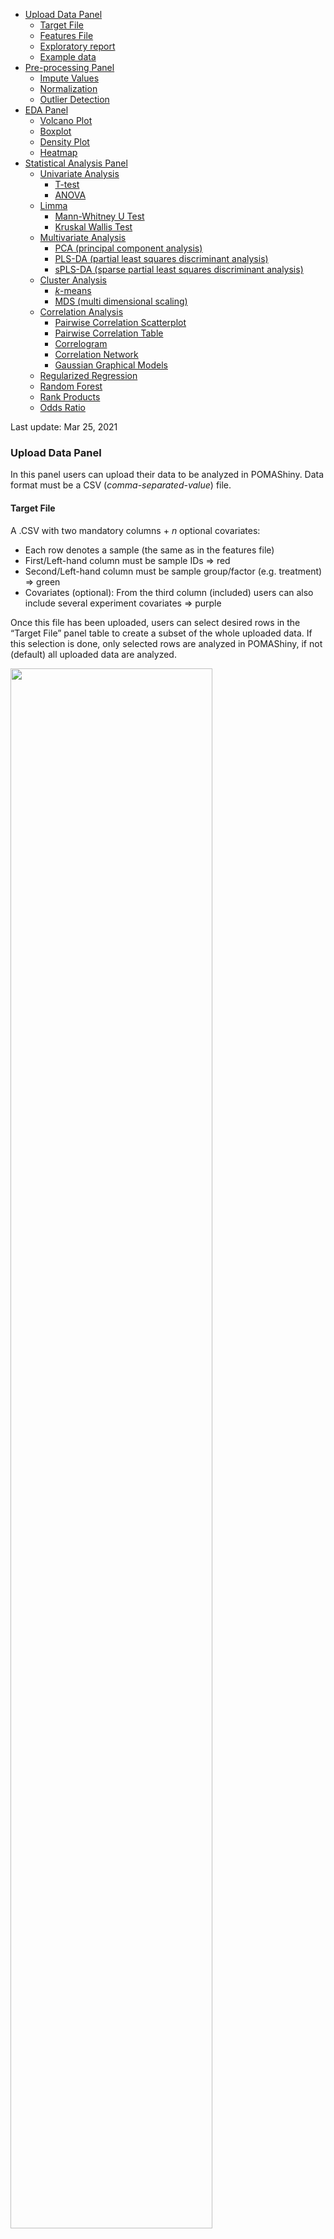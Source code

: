 -   [Upload Data Panel](#upload-data-panel)
    -   [Target File](#target-file)
    -   [Features File](#features-file)
    -   [Exploratory report](#exploratory-report)
    -   [Example data](#example-data)
-   [Pre-processing Panel](#pre-processing-panel)
    -   [Impute Values](#impute-values)
    -   [Normalization](#normalization)
    -   [Outlier Detection](#outlier-detection)
-   [EDA Panel](#eda-panel)
    -   [Volcano Plot](#volcano-plot)
    -   [Boxplot](#boxplot)
    -   [Density Plot](#density-plot)
    -   [Heatmap](#heatmap)
-   [Statistical Analysis Panel](#statistical-analysis-panel)
    -   [Univariate Analysis](#univariate-analysis)
        -   [T-test](#t-test)
        -   [ANOVA](#anova)
    -   [Limma](#limma)
        -   [Mann-Whitney U Test](#mann-whitney-u-test)
        -   [Kruskal Wallis Test](#kruskal-wallis-test)
    -   [Multivariate Analysis](#multivariate-analysis)
        -   [PCA (principal component
            analysis)](#pca-principal-component-analysis)
        -   [PLS-DA (partial least squares discriminant
            analysis)](#pls-da-partial-least-squares-discriminant-analysis)
        -   [sPLS-DA (sparse partial least squares discriminant
            analysis)](#spls-da-sparse-partial-least-squares-discriminant-analysis)
    -   [Cluster Analysis](#cluster-analysis)
        -   [*k*-means](#k-means)
        -   [MDS (multi dimensional
            scaling)](#mds-multi-dimensional-scaling)
    -   [Correlation Analysis](#correlation-analysis)
        -   [Pairwise Correlation
            Scatterplot](#pairwise-correlation-scatterplot)
        -   [Pairwise Correlation Table](#pairwise-correlation-table)
        -   [Correlogram](#correlogram)
        -   [Correlation Network](#correlation-network)
        -   [Gaussian Graphical Models](#gaussian-graphical-models)
    -   [Regularized Regression](#regularized-regression)
    -   [Random Forest](#random-forest)
    -   [Rank Products](#rank-products)
    -   [Odds Ratio](#odds-ratio)

Last update: Mar 25, 2021

### Upload Data Panel

In this panel users can upload their data to be analyzed in POMAShiny.
Data format must be a CSV (*comma-separated-value*) file.

#### Target File

A .CSV with two mandatory columns + *n* optional covariates:

-   Each row denotes a sample (the same as in the features file)
-   First/Left-hand column must be sample IDs =\> red
-   Second/Left-hand column must be sample group/factor (e.g. treatment)
    =\> green
-   Covariates (optional): From the third column (included) users can
    also include several experiment covariates =\> purple

Once this file has been uploaded, users can select desired rows in the
“Target File” panel table to create a subset of the whole uploaded data.
If this selection is done, only selected rows are analyzed in POMAShiny,
if not (default) all uploaded data are analyzed.

<img src="pix/target.png" width="80%"/>

#### Features File

A .CSV with *m* columns:

-   Each row denotes a sample and each column denotes a feature
-   First row must contain the feature names

<img src="pix/features.png" width="80%"/>

#### Exploratory report

After uploading the data **and clicking the “Submit” button**, POMAShiny
allows users to generate an exploratory data analysis PDF report
automatically by clicking the green button with the label “Exploratory
report” in the top of the central panel. See a PDF report example
[here](https://pcastellanoescuder.github.io/POMA/articles/POMA-eda.html).

#### Example data

POMAShiny includes two example datasets that are both freely available
at
<a href="https://www.metabolomicsworkbench.org" class="uri">https://www.metabolomicsworkbench.org</a>.
The first example dataset consists of a targeted metabolomics
three-group study and the second example dataset consists of a targeted
metabolomics two-group study. These two datasets allow users to explore
all available functionalities in POMAShiny. Both dataset documentations
are available at
<a href="https://github.com/pcastellanoescuder/POMA" class="uri">https://github.com/pcastellanoescuder/POMA</a>.

**NOTE:** Once target and features files are uploaded and the desired
rows are selected in the target file (if necessary), users must have to
click the “Submit” button to continue with the analysis.

**Equivalent functions in POMA:** `POMA::PomaMSnSetClass()` (format
data) and `POMA::PomaEDA()` (automatic PDF report).

### Pre-processing Panel

#### Impute Values

Usually, mass spectrometry faces with a high number of missing values,
most of them due to low signal intensity of peaks. Missing value
imputation process in POMAShiny is divided in three sequential steps:

1.  Distinguish between zeros and missing values. In case of the data
    have values of these two types users can distinguish or not between
    them. This option may be useful in experiments combining endogenous
    and exogenous features, as in this case the exogenous ones could be
    a real zero (absence) and the endogenous ones are unlikely to be
    real zeros.

2.  Remove all features of the data that have more of a specific
    percentage (defined by user) of missing values in ALL study groups.
    By default this percentage is 20%.

3.  Imputation. POMAShiny offers six different methods to impute missing
    values:

-   replace missing values by zero
-   replace missing values by half of the minimum positive value in the
    original data (in each column)
-   replace missing values by the median of the column (feature)
-   replace missing values by the mean of the column (feature)
-   replace missing values by the minimum value in the column (feature)
-   replace missing values using KNN algorithm (default)

<a href="https://onlinelibrary.wiley.com/doi/full/10.1002/elps.201500352"><i>Armitage,
E. G., Godzien, J., Alonso‐Herranz, V., López‐Gonzálvez, Á., & Barbas,
C. (2015). Missing value imputation strategies for metabolomics data.
Electrophoresis, 36(24), 3050-3060.</i></a>

**Equivalent function in POMA:** `POMA::PomaImpute()`.

#### Normalization

It’s known that some factors can introduce variability in MS data. Even
if the data have been generated under identical experimental conditions,
this introduced variability can have a critical influence on the final
statistical results, making normalization a key step in the workflow.

POMAShiny offers six different methods to normalize data:

-   Autoscaling
-   Level scaling
-   Log scaling
-   Log transformation
-   Vast scaling
-   Log pareto scaling (default)

<a href="https://bmcgenomics.biomedcentral.com/articles/10.1186/1471-2164-7-142"><i>van
den Berg, R. A., Hoefsloot, H. C., Westerhuis, J. A., Smilde, A. K., &
van der Werf, M. J. (2006). Centering, scaling, and transformations:
improving the biological information content of metabolomics data. BMC
genomics, 7(1), 142.</i></a>

Users can evaluate the normalization effects in the interactive boxplots
located in the “Normalized Data” tab.

<img src="pix/normalization.png" width="80%"/>

**Equivalent functions in POMA:** `POMA::PomaNorm()` (normalization) and
`POMA::PomaBoxplots(group = "samples")` (boxplots).

#### Outlier Detection

POMAShiny allows the analysis of outliers by different plots and tables
as well as the possibility to remove statistical outliers from the
analysis (default) using different modulable parameters.

The method implemented in POMAShiny is based on the euclidean distances
(default but modulable) among observations and their distances to each
group centroid in a two-dimensional space. Once this is computed, the
classical univariate outlier detection formula \_Q3 + 1.5\*IQR\_
(coefficient is modulable by the user) is used to detect multivariate
group-dependant outliers using computed distance to each group centroid.

Select the method (distance), type and coefficient (the higher this
value, the less sensitive the method is to outliers) to adapt the
outlier detection method to your data. By switching the button “Show
labels” all plots display automatically the sample IDs in the outlier
detection plots.

-   Distances Polygon Plot: Group centroids and sample coordinates in a
    two-dimensionality space
-   Distances Boxplot: Boxplots of all computed distances to group
    centroid by group

<img src="pix/outliers.png" width="80%"/>

**NOTE:** If the “Remove outliers” button is turned on (default), all
detected outliers are excluded from the analysis automatically.

**Equivalent functions in POMA:** `POMA::PomaOutliers(do = "analyze")`
(analyze outliers) and `POMA::PomaOutliers(do = "clean")` (remove
outliers).

### EDA Panel

POMAShiny offers several interactive and highly modulable plots designed
to facilitate the exploratory data analysis (EDA) process, giving a wide
range of visualization options.

#### Volcano Plot

In this tab, users can explore their data in an interactive volcano
plot. This plot is based on the results of a standard T-test which users
can define if data are paired or not and if the study group variances
are equal or not. This option is only available for two-group studies.

POMAShiny interactive volcano plot gives users information about T-test
significance and fold changes. log2 fold changes between groups are
represented in the horizontal axis while -log10 T-test p-values are
represented in the vertical axis.

Users can select if raw p-values or adjusted (FDR) p-values are
displayed. Other parameters as p-value threshold, log2 fold change
threshold or x-axis range are available in the parameters menu.

<img src="pix/volcano.png" width="80%"/>

**Equivalent function in POMA:** `POMA::PomaVolcano()`.

#### Boxplot

This tab provides a highly interactive boxplot of all data features
groupped by their different study groups. Different visualization
parameters are available in this tab:

-   Features to plot: By default this box is empty because all features
    are plotted. However, by selecting some specific features in this
    box, only these features are plotted  
-   Show points: By turning on this button, points corresponding to each
    sample are shown in each feature boxplots. If your data contain many
    features, this option can slow down the interactive visualization  
-   Split boxes: By default, boxplots of each feature are divided into
    the study groups. However, these boxplots can be overlapped by
    switching off this option

<img src="pix/boxplot.png" width="80%"/>

**Equivalent functions in POMA:**
`POMA::PomaBoxplots(group = "features")` (all features) and
`POMA::PomaBoxplots(group = "features", feature_name = c("XXX", "YYY", "ZZZ"))`
(only features XXX, YYY and ZZZ).

#### Density Plot

POMAShiny provides an interactive density plot to explore all study
group distributions (default). However, by turning off the “Plot groups”
button, POMAShiny plots the feature distributions indicated by user
instead study group distributions.

<img src="pix/density.png" width="80%"/>

**Equivalent functions in POMA:** `POMA::PomaDensity()` (study groups)
and
`POMA::PomaDensity(group = "features", feature_name = c("XXX", "YYY", "ZZZ"))`
(only features XXX, YYY and ZZZ).

#### Heatmap

In this panel POMAShiny offers a classical heatmap as well as a
hierarchical clustering with a color stripe that corresponds to each
sample group label. Users can display or not sample IDs (not recommended
if *n* is too large) and feature names (not recommended for too many
features).

<img src="pix/heatmap.png" width="80%"/>

**Equivalent function in POMA:** `POMA::PomaHeatmap()`.

### Statistical Analysis Panel

#### Univariate Analysis

Univariate analysis is the simplest form of data analysis where the data
being analyzed contains only one variable. Since it’s a single variable
it doesn’t deal with causes or relationships.

##### T-test

T-test is a parametric statistical hypothesis test in which the test
statistic follows a Student’s t-distribution under the null hypothesis.
This analysis is used when you are comparing two groups. This test
assumes the normal distribution of features. T-test results can be
visualized in the volcano plot provided at EDA panel.

-   Equal Variance (or pooled) T-test: The equal variance T-test is used
    when the variance of the two tested groups is similar.  

-   Unequal Variance T-test: The unequal variance T-test is used when
    the variance of the two tested groups is different (default). This
    test is also called Welch’s T-test.

-   Paired T Test: The paired T-test is performed when samples consist
    of matched pairs of similar units or when there are cases of
    repeated measures. This method can also applies on cases where the
    samples are related in some manner or have matching characteristics
    (default is that groups are not paired).

**Equivalent function in POMA:** `POMA::Univariate(method = "ttest")`.

##### ANOVA

The analysis of variance (ANOVA) tests the hypothesis that the averages
of two or more groups are the same. The ANOVA evaluates the importance
of one or more factors when comparing the means of the response variable
in the different levels of the factors. The null hypothesis states that
all the means of the groups are the same while the alternative
hypothesis states that at least one is different. ANOVA is a parametric
method that assumes the normal distribution of features.

If one or more covariates have been included in the target file, an
analysis of covariance (ANCOVA) is performed automatically and the
results are available at the “ANCOVA Results” tab. The ANCOVA is a
general linear model which mix ANOVA and regression. ANCOVA evaluates
whether the means of the groups are equal while statistically
controlling the effects of other continuous variables that are not of
primary interest (as group or treatment), known as covariates.

**Equivalent functions in POMA:** `POMA::Univariate(method = "anova")`
(ANOVA) and `POMA::Univariate(method = "anova", covariates = TRUE)`
(ANCOVA).

#### Limma

Limma (Linear Models for Microarray Data) was created for the
statistical analysis of gene expression experiments as microarrays.
However, over the last years this method has been user in many other
omics such as metabolomics or proteomics.

Limma performs a single-sample T-test using an empirical Bayes method to
borrow information between all features. This method *“leverages the
highly parallel nature of features to borrow strength between the
feature-wise models, allowing for different levels of variability
between features and between samples, and making statistical conclusions
more reliable when the number of samples is small”*. See
<a href="https://academic.oup.com/nar/article/43/7/e47/2414268"><i>Ritchie,
M. E., Phipson, B., Wu, D., Hu, Y., Law, C. W., Shi, W., & Smyth, G. K.
(2015). limma powers differential expression analyses for RNA-sequencing
and microarray studies. Nucleic acids research, 43(7), e47-e47.</i></a>.

POMAShiny allows users to compute limma models and the possibility to
adjust these models by different covariates (if they have been included
in the target file). The POMAShiny limma results are displayed in an
interactive volcano plot at Limma’s “Volcano Plot” tab.

<img src="pix/limma.png" width="80%"/>

**Equivalent functions in POMA:** `POMA::PomaLimma()` (without
covariates) and `POMA::PomaLimma(covariates = TRUE)` (with covariates).

##### Mann-Whitney U Test

Mann-Whitney U test is the non-parametric alternative test to the
independent sample T-test. It’s a non-parametric test that is used to
compare two group means that come from the same population, and used to
test whether two sample means are equal or not. Usually, the
Mann-Whitney U test is used when the assumptions of the T-test are not
met. When the study groups are paired, this test becomes a Wilcoxon
signed-rank test.

**Equivalent function in POMA:** `POMA::Univariate(method = "mann")`.

##### Kruskal Wallis Test

Kruskal-Wallis test is a non-parametric alternative to ANOVA. It is an
extension of the Mann-Whitney U test for 3 or more groups.
Kruskal-Wallis test does not assume normality in the data, as opposed to
the traditional ANOVA.

**Equivalent function in POMA:** `POMA::Univariate(method = "kruskal")`.

#### Multivariate Analysis

Unlike univariate methods, multivariate methods are focused in the study
of more than one feature at a time. These type of approaches have been
widely used because their informativeness. Since being more complex than
conventional univariate statistics, these methods can provide
information about the structure of the data and different internal
relationships that would not be observed with univariate statistics.
However, the interpretation of these type of analysis can be more
complex.

##### PCA (principal component analysis)

PCA is one of the most used methods for data dimension reduction.
POMAShiny allows users to compute a PCA controlling different
parameters:

-   Number of components: This number indicates the number of components
    that are calculated
-   Scale and Center: By default these parameters are disabled. If the
    data have been normalized
-   Show ellipses: By turning on this button, the ellipses computed
    assuming a multivariate normal distribution are drawn in a score
    plot and biplot

<img src="pix/pca.png" width="80%"/>

**Equivalent function in POMA:**
`POMA::PomaMultivariate(method = "pca")`.

##### PLS-DA (partial least squares discriminant analysis)

PLS-DA is a supervised method that uses the multiple linear regression
method to find the direction of maximum covariance between the data and
the sample group. POMAShiny allows users to compute a PLS-DA controlling
different parameters:

-   Number of components: This number indicates the number of components
    that are calculated
-   VIP cutoff: This value indicates the variable importance in the
    projection (VIP) cutoff. Features shown in the VIP plot tab are
    based on this value. Only features with a VIP higher than this value
    are shown in the plot. This is a reactive option, it means that
    users doesn’t have to recalculate a PLS-DA to change this value, it
    can be changed and the VIP plot are updated automatically without
    doing anything more
-   Show ellipses: By turning on this button (default), the ellipses
    computed assuming a multivariate normal distribution are drawn in a
    score plot
-   Validation type: Internal validation to use, options are “Mfold”
    (default) or “Leave One Out”
-   Number of folds: Number of folds for Mfold validation method
    (default is 5). If the validation method is loo, this value will
    become to 1
-   Number of iterations for validation process: Number of iterations
    for the validation method selected

<img src="pix/plsda.png" width="80%"/>

**Equivalent function in POMA:**
`POMA::PomaMultivariate(method = "plsda")`.

##### sPLS-DA (sparse partial least squares discriminant analysis)

Often, sPLS-DA method is used to classify samples (supervised analysis)
and to select features. POMAShiny allows users to compute a sPLS-DA
controlling different parameters:

-   Number of components: This number indicates the number of components
    that are calculated
-   Number of features: The number of features to keep in the model
-   Show ellipses: By turning on this button (default), the ellipses
    computed assuming a multivariate normal distribution are drawn in a
    score plot
-   Validation type: Internal validation to use, options are “Mfold”
    (default) or “Leave One Out”
-   Number of folds: Number of folds for Mfold validation method
    (default is 5). If the validation method is loo, this value will
    become to 1
-   Number of iterations for validation process: Number of iterations
    for the validation method selected

<img src="pix/splsda.png" width="80%"/>

**Equivalent function in POMA:**
`POMA::PomaMultivariate(method = "splsda")`.

#### Cluster Analysis

Cluster analysis is also a multivariate method like the previous ones.
However, it’s in a separate section only to make the app and the
analysis more understandable. POMAShiny allows users to compute easily a
cluster analysis using the *k*-means algorithm.

##### *k*-means

*k*-means is an unsupervised method that aims to assign each sample of
the study to one of *k* clusters based on the sample means and the
nearest cluster centroid. POMAShiny calclulates the optimum number of
clusters (*k*) using the elbow method. Different parameters are
available for the calculation and visualization of clusters.

-   Method: Distance used to calculate multi dimensional scaling (MDS)  
-   Number of clusters among which the optimal one will be selected: The
    total number of clusters to compute to select the optimal one. In
    POMAShiny, this value is selected using the “elbow” method
-   Number of clusters (*k*): Number of clusters that are calculated. By
    default this value is the optimal number of clusters computed by
    POMAShiny. However, by changing this value, the *k* selected by user
    is used
-   Show clusters: *k* different clusters are projected in the MDS plot.
    By turning off this button a simple MDS plot are displayed
-   Show labels: By turning on this button sample IDs are shown in the
    plot. If this option is enabled, an additional button is displayed:
    -   Show group: By turning on this option, sample IDs are replaced
        by group labels

<img src="pix/kmeans.png" width="80%"/>

**Equivalent function in POMA:** `POMA::PomaClust()`.

##### MDS (multi dimensional scaling)

Since *k*-means is a multivariate method, POMAShiny uses the two first
dimensions of a classical MDS to project the computed clusters. By
turning off the “Show clusters” button, users visualize a plain MDS
plot. Labeling options are the same for both scenarios.

Both two first dimensions of MDS and calculated *k* clusters are
available in the “Cluster Table” tab.

<img src="pix/mds.png" width="80%"/>

**Equivalent function in POMA:**
`POMA::PomaClust(show_clusters = FALSE)`.

#### Correlation Analysis

POMAShiny provides different options to conduct an accurate and
interactive correlation analysis. In the “Correlation parameters” menu
users can select the correlation method (pearson, spearman or kendall)
to be used for all available visualizations explained below.

##### Pairwise Correlation Scatterplot

POMAShiny provides a highly modulable and interactive scatterplot of
pairwise correlation between features. Here, users can select two
desired features and explore them in a very comfortable way, being able
to remove some points of the plot by clicking over, drawing a smoth line
based on a linear model, showing the sample IDs instead of points or
exploring and comparing pairwise correlations within each study group
(factor).

<img src="pix/scatter.png" width="80%"/>

##### Pairwise Correlation Table

A table with all pairwise correlations in the data. This table can be
sorted by all different columns and it can be downloaded in different
formats.

**Equivalent function in POMA:** `POMA::PomaCorr()`

##### Correlogram

A global correlation plot or correlogram is provided in this tab. This
plot allows users to visualize all correlations in the data at once.
Users can control the label size by clicking in the upper left corner
menu.

<img src="pix/correlogram.png" width="80%"/>

**Equivalent function in POMA:** `POMA::PomaCorr()`

##### Correlation Network

POMAShiny offers a correlation network visualization, where correlations
between features can be observed in a very clear way. Only pairs of
features with a correlation absolute value over “Correlation Cutoff”
indicated in the upper left corner menu are shown.

<img src="pix/network.png" width="80%"/>

**Equivalent function in POMA:** `POMA::PomaCorr()`

##### Gaussian Graphical Models

POMAShiny provides an alternative method for correlation network
visualization. Estimation of gaussian graphical models through `glasso`
R package is provided in this tab. Users can define the regularizarion
parameter to estimate an sparse inverse correlation matrix using lasso
in the upper left corner menu.

<img src="pix/glasso.png" width="80%"/>

**Equivalent function in POMA:** `PomaCorr(corr_type = "glasso")`

#### Regularized Regression

POMAShiny offers three different wide used regularization methods both
for feature selection and prediction model creation purposes. These
methods are lasso, ridge regression and elasticnet. All of these methods
are based on penalized logistic regression and are therefore only
available for two-group studies. If the purpose is not predictive, users
can set the test parameter to zero. Otherwise, if the purpose is to
build a predictive model, users can select the proportion (%) of samples
that are used as a test set.

-   Test partition (%): Percentage of observations that are used as test
    set. These samples are used only to perform an external validation.
    If this value is set to zero, all samples are used to create the
    model and no external validation is computed
-   Internal CV folds: Number of folds for CV (default is 10). This
    value can be as large as the sample size (leave-one-out CV), it is
    not recommended for large datasets. Smallest value allowable 3  
-   Elasticnet Mixing Parameter (only for elasticnet): This value
    corresponds to the alpha (or penalty) parameter

<img src="pix/lasso.png" width="80%"/>

**Equivalent functions in POMA:** `POMA::PomaLasso(alpha = 1)` (lasso),
`POMA::PomaLasso(alpha = 0)` (ridge) and `POMA::PomaLasso(alpha = 0.5)`
(elasticnet; alpha range from \>0 to \<1).

#### Random Forest

Random forest is a widely used machine learning algorithm in different
omics for the purpose of creating prediction models. POMAShiny provides
a classification random forest algorithm designed to create prediction
models to discriminate between two or more study groups. Different
parameters are available in this panel:

-   Test partition (%): Percentage of observations that are used as test
    set. Default is 20% of observations. These samples are used only to
    perform an external validation
-   Number of trees: Number of trees to grow
-   Number of variables randomly sampled as candidates at each split
-   Node Size: Minimum size of terminal nodes
-   Number of Selected Features: Number of features that are shown in
    the Gini plot

<img src="pix/randomforest.png" width="80%"/>

**Equivalent function in POMA:** `POMA::PomaRandForest()`

#### Rank Products

The rank product is a biologically motivated test for the detection of
differential expressed/concentrated features in high throughput
experiments. It’s a non-parametric statistical method based on the ranks
of fold changes. Over the last years this methodology has become popular
in many omics fields such as transcriptomics, metabolomics and
proteomics.

Rank product test in POMAShiny skips the normalization and outlier
detection steps to avoid possible negative values generated in the
normalization process. Consequently, this method is based on the imputed
data and all samples will be used to perform the analysis. If the user
wants to remove some detected outliers from this test, it’s possible to
select all samples except the detected outliers in the Upload Data panel
-\> Target File tab table and repeat the imputation step.

<img src="pix/rank_prod.png" width="80%"/>

In the Rank Products panel, users can select if their data is paired or
not and the possibility to apply a log2 transformarion over each feature
(default). Also the method to perform the test (percentage of false
prediction or p-value) and the cutoff can be modulated by users. For
more details see
<a href="https://www.ncbi.nlm.nih.gov/pmc/articles/PMC5860065/"><i>Del
Carratore, F., Jankevics, A., Eisinga, R., Heskes, T., Hong, F.,
Breitling, and R. (2017) RankProd 2.0: a refactored Bioconductor package
for detecting differentially expressed features in molecular profiling
datasets. Bioinformatics, 33, 2774–2775.</i></a>

**Equivalent function in POMA:** `POMA::PomaRankProd()`.

#### Odds Ratio

In the Odds Ratio panel users can calculate the odds ratios (OR) ans its
confidence intervals based on a logistic regression model. Consequently,
this panel allows only two group datasets. By default, all OR are
computed. However, users can select specific features in “Select model
features” box.

To include confidence intervals in the plot switch on the “Show CI”
button and to include ALL covariates uploaded in the target file in the
logistic regression model and in the plot, switch on the “Include
covariates” button.

<img src="pix/odds.png" width="80%"/>

**Equivalent function in POMA:** `POMA::PomaOddsRatio()`.
